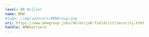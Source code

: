 ```yaml
---
level: 80 #silver
name: BMW
#logo: /img/sponsors/BMWGroup.png
uri: https://www.bmwgroup.jobs/de/en/job-fields/it/security.html
handle: BMWkarriere
---
```

